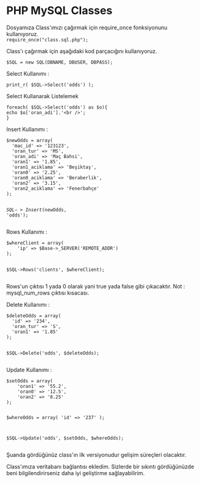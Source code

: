 PHP MySQL Classes
===========

Dosyamıza Class'ımızı çağırmak için require_once fonksiyonunu kullanıyoruz. <br />
<code>require_once("class.sql.php");</code>

<p>Class'ı çağırmak için aşağıdaki kod parçacığını kullanıyoruz.</p>
<code>$SQL = new SQL(DBNAME, DBUSER, DBPASS);</code>

<p>Select Kullanımı : </p>
<code>print_r( $SQL->Select('odds') );</code>

<p>Select Kullanarak Listelemek</p>
<pre><code>foreach( $SQL->Select('odds') as $o){
echo $o['oran_adi'].'&lt;br />';
}</code></pre>

<p>Insert Kullanımı : </p>
<pre><code>$newOdds = array(
  'mac_id' => '123123',
  'oran_tur' => 'MS',
  'oran_adi' => 'Maç Bahsi',
  'oran1' => '1.85',
  'oran1_aciklama' => 'Beşiktaş',
  'oran0' => '2.25',
  'oran0_aciklama' => 'Beraberlik',
  'oran2' => '3.15',
  'oran2_aciklama' => 'Fenerbahçe'
);

$SQL->Insert($newOdds, 'odds');</code></pre>

<p>Rows Kullanımı : </p>
<pre><code>$whereClient = array(
	'ip' => $Base->_SERVER('REMOTE_ADDR')
);

$SQL->Rows('clients', $whereClient);</code></pre>

<p>Rows'un çıktısı 1 yada 0 olarak yani true yada false gibi çıkacaktır. Not : mysql_num_rows çıktısı kısacası.</p>

<p>Delete Kullanımı : </p>
<pre><code>$deleteOdds = array(
  'id' => '234',
  'oran_tur' => 'S',
  'oran1' => '1.85'
);
	
$SQL->Delete('odds', $deleteOdds);</code></pre>

<p>Update Kullanımı : </p>
<pre><code>$setOdds = array(
	'oran1' => '55.2',
	'oran0' => '12.5',
	'oran2' => '8.25'
);

$whereOdds = array(
	'id' => '237'
);

$SQL->Update('odds', $setOdds, $whereOdds);</code></pre>

<p>Şuanda gördüğünüz class'ın ilk versiyonudur gelişim süreçleri olacaktır.</p>
<p>Class'ımıza veritabanı bağlantısı ekledim. Sizlerde bir sıkıntı gördüğünüzde beni bilgilendirirseniz daha iyi geliştirme sağlayabilirim.</p>
